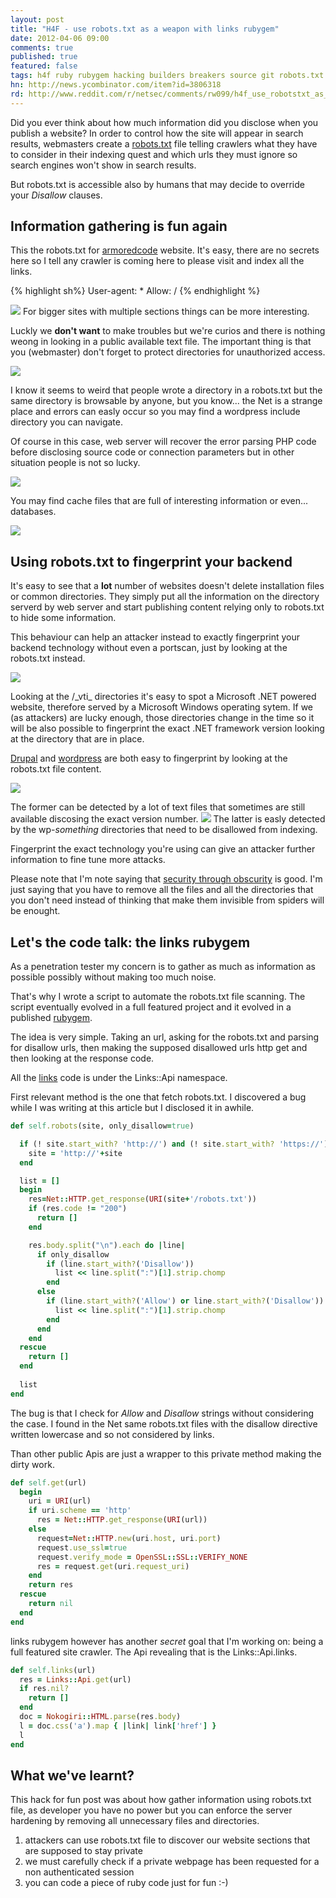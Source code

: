 ```yaml
---
layout: post
title: "H4F - use robots.txt as a weapon with links rubygem"
date: 2012-04-06 09:00
comments: true
published: true
featured: false
tags: h4f ruby rubygem hacking builders breakers source git robots.txt links
hn: http://news.ycombinator.com/item?id=3806318
rd: http://www.reddit.com/r/netsec/comments/rw099/h4f_use_robotstxt_as_a_weapon_with_links_rubygem/
---
```


Did you ever think about how much information did you disclose when you publish a website?
In order to control how the site will appear in search results, webmasters
create a [robots.txt](http://en.wikipedia.org/wiki/Robots_exclusion_standard)
file telling crawlers what they have to consider in their indexing quest and
which urls they must ignore so search engines won't show in search results.

But robots.txt is accessible also by humans that may decide to override your _Disallow_ clauses.

<!-- more -->

## Information gathering is fun again

This the robots.txt for [armoredcode](http://armoredcode.com/robots.txt)
website. It's easy, there are no secrets here so I tell any crawler is coming
here to please visit and index all the links.

{% highlight sh%}
User-agent: *
Allow: /
{% endhighlight %}

![]({{site.url}}/images/a_robots_txt.png)
For bigger sites with multiple sections things can be more interesting. 

Luckly we **don't want** to make troubles but we're curios and there is nothing
weong in looking in a public available text file. The important thing is that
you (webmaster) don't forget to protect directories for unauthorized access.

![]({{site.url}}/images/one-directory.png)

I know it seems to weird that people wrote a directory in a robots.txt but the
same directory is browsable by anyone, but you know... the Net is a strange
place and errors can easly occur so you may find a wordpress include directory
you can navigate.

Of course in this case, web server will recover the error parsing PHP code
before disclosing source code or connection parameters but in other situation
people is not so lucky.

![]({{site.url}}/images/open-dir-2.png)

You may find cache files that are full of interesting information or even... databases.

![]({{site.url}}images/db-over-the-net.png)

## Using robots.txt to fingerprint your backend

It's easy to see that a **lot** number of websites doesn't delete installation
files or common directories. They simply put all the information on the
directory serverd by web server and start publishing content relying only to
robots.txt to hide some information.

This behaviour can help an attacker instead to exactly fingerprint your backend
technology without even a portscan, just by looking at the robots.txt instead.

![]({{site.url}}images/dot-net-fingerprint.png)

Looking at the /\_vti\_ directories it's easy to spot a Microsoft .NET powered
website, therefore served by a Microsoft Windows operating sytem. If we (as
attackers) are lucky enough, those directories change in the time so it will be
also possible to fingerprint the exact .NET framework version looking at the
directory that are in place. 

[Drupal](http://drupal.org/) and [wordpress](http://wordpress.org) are both
easy to fingerprint by looking at the robots.txt file content.

![]({{site.url}}/images/fingerprint-drupal.png)

The former can be detected by a lot of text files that sometimes are still
available discosing the exact version number.
![]({{site.url}}/images/fingerprint-by-robots.png)
The latter is easly detected by the wp-_something_ directories that need to be
disallowed from indexing.

Fingerprint the exact technology you're using can give an attacker further
information to fine tune more attacks.

Please note that I'm note saying that [security through obscurity](http://en.wikipedia.org/wiki/Security_through_obscurity) is good.
I'm just saying that you have to remove all the files and all the directories
that you don't need instead of thinking that make them invisible from spiders
will be enought.

## Let's the code talk: the links rubygem

As a penetration tester my concern is to gather as much as information as
possible possibly without making too much noise.

That's why I wrote a script to automate the robots.txt file scanning. The
script eventually evolved in a full featured project and it evolved in a
published [rubygem](https://rubygems.org/gems/palco).

The idea is very simple. Taking an url, asking for the robots.txt and parsing
for disallow urls, then making the supposed disallowed urls http get and then
looking at the response code.

All the [links](https://github.com/thesp0nge/links) code is under the
Links::Api namespace.

First relevant method is the one that fetch robots.txt. I discovered a bug
while I was writing at this article but I disclosed it in awhile.

``` ruby Links::Api.robots - get the robots.txt file
def self.robots(site, only_disallow=true)

  if (! site.start_with? 'http://') and (! site.start_with? 'https://')
    site = 'http://'+site
  end

  list = []
  begin
    res=Net::HTTP.get_response(URI(site+'/robots.txt'))
    if (res.code != "200")
      return []
    end

    res.body.split("\n").each do |line|
      if only_disallow
        if (line.start_with?('Disallow'))
          list << line.split(":")[1].strip.chomp
        end
      else
        if (line.start_with?('Allow') or line.start_with?('Disallow'))
          list << line.split(":")[1].strip.chomp
        end
      end
    end
  rescue
    return []
  end
  
  list
end
``` 

The bug is that I check for _Allow_ and _Disallow_ strings without considering
the case. I found in the Net same robots.txt files with the disallow directive
written lowercase and so not considered by links.

Than other public Apis are just a wrapper to this private method making the dirty work.

```ruby Links::Api.get - get the page
def self.get(url)
  begin
    uri = URI(url)
    if uri.scheme == 'http'
      res = Net::HTTP.get_response(URI(url))
    else
      request=Net::HTTP.new(uri.host, uri.port)
      request.use_ssl=true
      request.verify_mode = OpenSSL::SSL::VERIFY_NONE
      res = request.get(uri.request_uri)
    end
    return res
  rescue
    return nil
  end
end
``` 

links rubygem however has another _secret_ goal that I'm working on: being a
full featured site crawler. The Api revealing that is the Links::Api.links.

``` ruby Links::Api.links - get all links in a webpage
def self.links(url)
  res = Links::Api.get(url)
  if res.nil?
    return []
  end
  doc = Nokogiri::HTML.parse(res.body)
  l = doc.css('a').map { |link| link['href'] }
  l
end
``` 

## What we've learnt?

This hack for fun post was about how gather information using robots.txt file,
as developer you have no power but you can enforce the server hardening by
removing all unnecessary files and directories.

1. attackers can use robots.txt file to discover our website sections that are
   supposed to stay private
2. we must carefully check if a private webpage has been requested for a non
   authenticated session
3. you can code a piece of ruby code just for fun :-)
